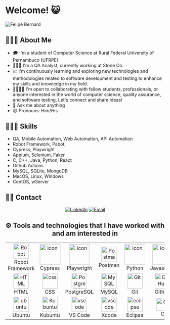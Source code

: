 <h1> Welcome! 😺 </h1>

![Felipe Bernard](https://readme-typing-svg.herokuapp.com?font=Fira+Code&pause=2000&width=435&lines=Greetings%2C+my+name+is+Felipe+Bernard)

<h2> 👨🏻‍💻 About Me</h2>

- 🎓 I'm a student of Computer Science at Rural Federal University of Pernambuco (UFRPE)
- 👨🏻‍💻 I'm a QA Analyst, currently working at Stone Co.
- 📈 I'm continuously learning and exploring new technologies and methodologies related to software development and testing to enhance my skills and knowledge in my field.
- 🫱🏽‍🫲🏼 I'm open to collaborating with fellow students, professionals, or anyone interested in the world of computer science, quality assurance, and software testing. Let's connect and share ideas!
- 💬 Ask me about anything
- 😄 Pronouns: Him/His

<h2>👨🏻‍💻 Skills</h2>

- QA, Mobile Automation, Web Automation, API Automation
- Robot Framework, Pabot,
- Cypress, Playwright 
- Appium, Selenium, Faker
- C, C++, Java, Python, React
- Github Actions
- MySQL, SQLite, MongoDB
- MacOS, Linux, Windows
- CentOS, wServer
  
<h2> 🤝🏻 Contact </h2>

<p align="center">
<a href="https://www.linkedin.com/in/felipe-bernard/">
<img alt="LinkedIn" src="https://img.shields.io/badge/LinkedIn-Felipe%20Bernard-blue?style=flat-square&logo=linkedin"></a>
<a href="mailto:felipebernard.pe">
<img alt="Email" src="https://img.shields.io/badge/Email-felipebernard.pe%40gmail.com-red?style=flat-square&logo=Gmail"></a>
</p>

<h2 align="center">⚙️ Tools and technologies that I have worked with and am interested in</h2>

<table align="center">
  <tr>
     
  <td align="center" width="96">
      <a href="#Robot">
        <img src="https://tomiturtiainen.gallerycdn.vsassets.io/extensions/tomiturtiainen/rf-intellisense/2.8.0/1572279203487/Microsoft.VisualStudio.Services.Icons.Default" width="48" height="48" alt="Robot" />
      </a>
      <br>Robot Framework

  <td align="center" width="96">
        <img src="https://static-00.iconduck.com/assets.00/cypress-icon-2048x2045-rgul477b.png" alt="icon" width="65" height="65" />
      <br>Cypress
  </td>

  
  <td align="center" width="96">
        <img src="https://ewig5qf9cgn.exactdn.com/wp-content/uploads/2021/09/Paywwright.svg" alt="icon" width="65" height="65" />
      <br>Playwright
    </td>
  
  <td align="center" width="96">
    <img src="https://user-images.githubusercontent.com/25181517/192109061-e138ca71-337c-4019-8d42-4792fdaa7128.png" width="48" height="48" alt="Postman" />
    <br>Postman
  </td>
  
  <td align="center" width="96">
      <a href="#macropower-tech">
        <img src="https://techstack-generator.vercel.app/python-icon.svg" alt="icon" width="65" height="65" />
      </a>
      <br>Python
  </td>
  
  <td align="center" width="96">
        <img src="https://techstack-generator.vercel.app/js-icon.svg" alt="icon" width="65" height="65" />
      <br>Javascript
  </td>
  
  <td align="center"  width="96">
        <img src="https://static-00.iconduck.com/assets.00/appium-icon-255x256-9rw9ghl0.png" width="48" height="48" alt="Appium" />
      <br>Appium
  </td>

  <td align="center"  width="96">
        <img src="https://www.svgrepo.com/show/354321/selenium.svg" width="48" height="48" alt="Selenium" />
      <br>Selenium
  </td>
  
  </tr>
  
  <tr>  

  <td align="center"  width="96">
        <img src="https://skillicons.dev/icons?i=html" width="48" height="48" alt="HTML" />
      <br>HTML
  </td>

  
  <td align="center" width="96">
        <img src="https://skillicons.dev/icons?i=css" width="48" height="48" alt="css" />
      <br>CSS
    </td>
    
  <td align="center" width="96">
        <img src="https://skillicons.dev/icons?i=postgres" width="48" height="48" alt="PostgreSQL" />
      <br>PostgreSQL
    </td>
    
  <td align="center" width="96">
      <a href="#MySQL">
        <img src="https://www.logo.wine/a/logo/MySQL/MySQL-Logo.wine.svg" width="48" height="48" alt="MySQL" />
      </a>
      <br>MySQL
  </td>

  <td align="center" width="96">
    <a href="#git" >
      <img src="https://upload.wikimedia.org/wikipedia/commons/thumb/3/3f/Git_icon.svg/1200px-Git_icon.svg.png" width="48" height="48" alt="Git" />
    </a>
    <br>Git
  </td>
  
  <td align="center" width="96">
        <img src="https://user-images.githubusercontent.com/25181517/192108374-8da61ba1-99ec-41d7-80b8-fb2f7c0a4948.png" width="48" height="48" alt="GitHub" />
      <br>Github
  </td>
  
  <td align="center" width="96">
      <a href="#MacOS" >
        <img src="https://upload.wikimedia.org/wikipedia/commons/thumb/2/22/MacOS_logo_%282017%29.svg/1030px-MacOS_logo_%282017%29.svg.png" width="48" height="48"     alt="MacOS" />
      </a>
      <br>MacOS
  
  <td align="center" width="96">
      <a href="#Windows" >
        <img src="https://www.svgrepo.com/show/355384/windows-legacy.svg" width="48" height="48" alt="Windows" />
      </a>
      <br>Windows  
  </tr>
  
  <tr>
  <td align="center" width="96">
      <a href="#ubuntu" >
        <img src="https://seeklogo.com/images/U/ubuntu-logo-8FDEC6A07B-seeklogo.com.png" width="48" height="48" alt="ubuntu" />
      </a>
      <br>Ubuntu
    </td>
  
  <td align="center" width="96">
    <a href="#Kubuntu" >
      <img src="https://seeklogo.com/images/K/kubuntu-logo-975308A107-seeklogo.com.png" width="48" height="48" alt="Kubuntu" />
    </a>
      <br>Kubuntu
  </td>

  <td align="center"  width="96">
      <a href="#vscode">
        <img src="https://upload.wikimedia.org/wikipedia/commons/9/9a/Visual_Studio_Code_1.35_icon.svg" width="48" height="48" alt="vscode" />
      </a>
      <br>VS Code
    </td>
    
  <td align="center"  width="96">
      <a href="#xcode">
        <img src="https://seeklogo.com/images/X/xcode-logo-D2046A7713-seeklogo.com.png" width="48" height="48" alt="vscode" />
      </a>
      <br>Xcode
  </td>
    
  <td align="center"  width="96">
      <a href="#eclipse">
        <img src="https://www.svgrepo.com/show/353685/eclipse-icon.svg" width="48" height="48" alt="eclipse" />
      </a>
      <br>Eclipse
    </td>
    <td align="center" width="96">
      <a href="#C"> <img src="https://seeklogo.com/images/C/c-programming-language-logo-9B32D017B1-seeklogo.com.png" alt="C" width="40" height="40"/> </a> 
      <br>C
    </td>
    <td align="center" width="96">
      <a href="#C++"> <img src="https://raw.githubusercontent.com/isocpp/logos/master/cpp_logo.png" alt="C++" width="40" height="40"/> </a> 
      <br>C++
    </td>
    <td align="center" width="96">
      <a href="#Java"> <img src="https://www.svgrepo.com/show/303388/java-4-logo.svg" alt="Java" width="40" height="40"/> </a> 
      <br>Java
    </td>
  </tr>

</table>
